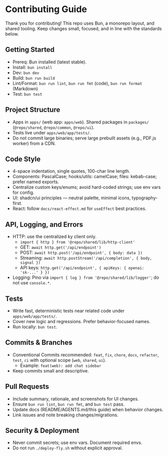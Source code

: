 # Contributing Guide

Thank you for contributing! This repo uses Bun, a monorepo layout, and shared tooling. Keep changes small, focused, and in line with the standards below.

## Getting Started

- Prereq: Bun installed (latest stable).
- Install: `bun install`
- Dev: `bun dev`
- Build: `bun run build`
- Lint/Format: `bun run lint`, `bun run fmt` (code), `bun run format` (Markdown)
- Test: `bun test`

## Project Structure

- Apps in `apps/` (web app: `apps/web`). Shared packages in `packages/` (`@repo/shared`, `@repo/common`, `@repo/ui`).
- Tests live under `apps/web/app/tests/`.
- Do not commit large binaries; serve large prebuilt assets (e.g., PDF.js worker) from a CDN.

## Code Style

- 4-space indentation, single quotes, 100-char line length.
- Components: PascalCase; hooks/utils: camelCase; files: kebab-case; prefer named exports.
- Centralize custom keys/enums; avoid hard-coded strings; use env vars for config.
- UI: shadcn/ui principles — neutral palette, minimal icons, typography-first.
- React: follow `docs/react-effect.md` for `useEffect` best practices.

## API, Logging, and Errors

- HTTP: use the centralized ky client only.
    - `import { http } from '@repo/shared/lib/http-client'`
    - GET: `await http.get('/api/endpoint')`
    - POST: `await http.post('/api/endpoint', { body: data })`
    - Streaming: `await http.postStream('/api/completion', { body, signal })`
    - API keys: `http.get('/api/endpoint', { apiKeys: { openai: 'sk-...' } })`
- Logging: Pino via `import { log } from '@repo/shared/lib/logger'`; do not use `console.*`.

## Tests

- Write fast, deterministic tests near related code under `apps/web/app/tests/`.
- Cover new logic and regressions. Prefer behavior-focused names.
- Run locally: `bun test`.

## Commits & Branches

- Conventional Commits recommended: `feat`, `fix`, `chore`, `docs`, `refactor`, `test`, `ci` with optional scope (`web`, `shared`, `ui`).
    - Example: `feat(web): add chat sidebar`
- Keep commits small and descriptive.

## Pull Requests

- Include summary, rationale, and screenshots for UI changes.
- Ensure `bun run lint`, `bun run fmt`, and `bun test` pass.
- Update docs (README/AGENTS.md/this guide) when behavior changes.
- Link issues and note breaking changes/migrations.

## Security & Deployment

- Never commit secrets; use env vars. Document required envs.
- Do not run `./deploy-fly.sh` without explicit approval.
